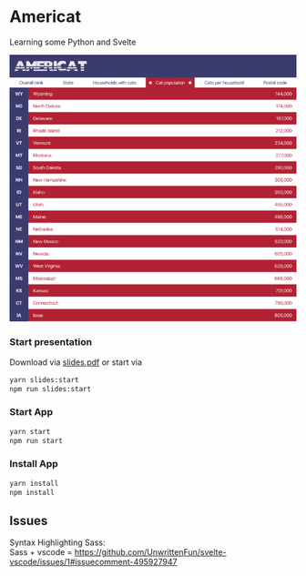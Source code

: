# Americat

Learning some Python and Svelte

![Screenshot animated](screenshot.png "Screenshot")

### Start presentation
Download via [slides.pdf](slides.pdf) or start via 
```
yarn slides:start
npm run slides:start
```

### Start App

```
yarn start
npm run start
```

### Install App

```
yarn install
npm install
```

## Issues
Syntax Highlighting Sass:  
Sass + vscode = https://github.com/UnwrittenFun/svelte-vscode/issues/1#issuecomment-495927947
